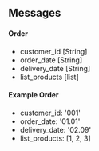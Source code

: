 ## Messages

#### Order
- customer_id [String]
- order_date [String]
- delivery_date [String]
- list_products [list]

#### Example Order
- customer_id: '001'
- order_date: '01.01'
- delivery_date: '02.09'
- list_products: [1, 2, 3]
